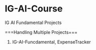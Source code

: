 # IG-AI-Course
IG AI Fundamental Projects

===Handling Multiple Projects===

1. IG-AI-Funcdamental, ExpenseTracker
